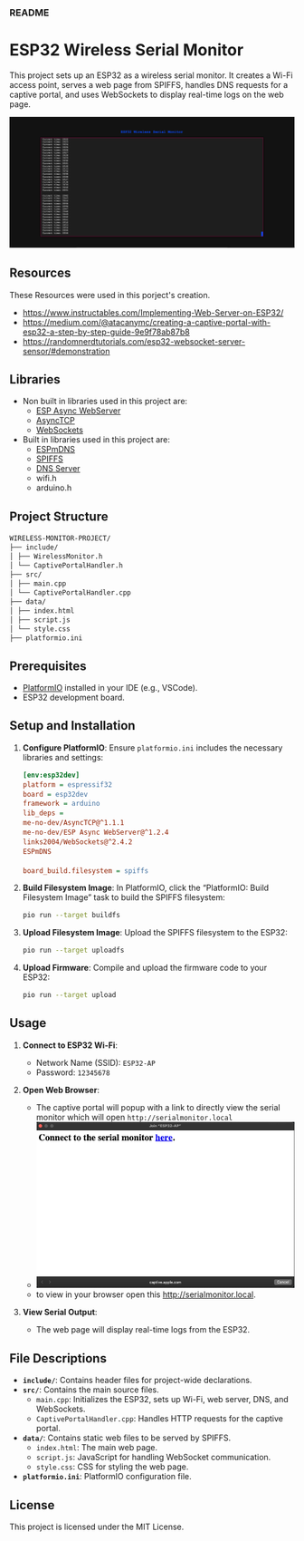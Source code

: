 ### README

# ESP32 Wireless Serial Monitor

This project sets up an ESP32 as a wireless serial monitor. It creates a Wi-Fi access point, serves a web page from SPIFFS, handles DNS requests for a captive portal, and uses WebSockets to display real-time logs on the web page.

![Alt text](image-1.png)

## Resources

These Resources were used in this porject's creation.

-   https://www.instructables.com/Implementing-Web-Server-on-ESP32/
-   https://medium.com/@atacanymc/creating-a-captive-portal-with-esp32-a-step-by-step-guide-9e9f78ab87b8
-   https://randomnerdtutorials.com/esp32-websocket-server-sensor/#demonstration

## Libraries

-   Non built in libraries used in this project are:
    -   [ESP Async WebServer](https://github.com/dvarrel/ESPAsyncWebSrv)
    -   [AsyncTCP](https://github.com/dvarrel/AsyncTCP)
    -   [WebSockets](https://github.com/Links2004/arduinoWebSockets)
-   Built in libraries used in this project are:
    -   [ESPmDNS](https://github.com/espressif/arduino-esp32/tree/master/libraries/ESPmDNS)
    -   [SPIFFS](https://github.com/espressif/arduino-esp32/tree/master/libraries/SPIFFS)
    -   [DNS Server](https://github.com/espressif/arduino-esp32/tree/master/libraries/DNSServer)
    -   wifi.h
    -   arduino.h

## Project Structure

```plaintext
WIRELESS-MONITOR-PROJECT/
├── include/
│ ├── WirelessMonitor.h
│ └── CaptivePortalHandler.h
├── src/
│ ├── main.cpp
│ └── CaptivePortalHandler.cpp
├── data/
│ ├── index.html
│ ├── script.js
│ └── style.css
├── platformio.ini
```

## Prerequisites

-   [PlatformIO](https://platformio.org/) installed in your IDE (e.g., VSCode).
-   ESP32 development board.

## Setup and Installation

1.  **Configure PlatformIO**:
    Ensure `platformio.ini` includes the necessary libraries and settings:

    ```ini
    [env:esp32dev]
    platform = espressif32
    board = esp32dev
    framework = arduino
    lib_deps =
    me-no-dev/AsyncTCP@^1.1.1
    me-no-dev/ESP Async WebServer@^1.2.4
    links2004/WebSockets@^2.4.2
    ESPmDNS

    board_build.filesystem = spiffs
    ```

2.  **Build Filesystem Image**:
    In PlatformIO, click the “PlatformIO: Build Filesystem Image” task to build the SPIFFS filesystem:

    ```sh
    pio run --target buildfs
    ```

3.  **Upload Filesystem Image**:
    Upload the SPIFFS filesystem to the ESP32:

    ```sh
    pio run --target uploadfs
    ```

4.  **Upload Firmware**:
    Compile and upload the firmware code to your ESP32:
    ```sh
    pio run --target upload
    ```

## Usage

1. **Connect to ESP32 Wi-Fi**:

    - Network Name (SSID): `ESP32-AP`
    - Password: `12345678`

2. **Open Web Browser**:

    - The captive portal will popup with a link to directly view the serial monitor which will open `http://serialmonitor.local`
    - ![Alt text](image.png)
    - to view in your browser open this http://serialmonitor.local.

3. **View Serial Output**:
    - The web page will display real-time logs from the ESP32.

## File Descriptions

-   **`include/`**: Contains header files for project-wide declarations.
-   **`src/`**: Contains the main source files.
    -   `main.cpp`: Initializes the ESP32, sets up Wi-Fi, web server, DNS, and WebSockets.
    -   `CaptivePortalHandler.cpp`: Handles HTTP requests for the captive portal.
-   **`data/`**: Contains static web files to be served by SPIFFS.
    -   `index.html`: The main web page.
    -   `script.js`: JavaScript for handling WebSocket communication.
    -   `style.css`: CSS for styling the web page.
-   **`platformio.ini`**: PlatformIO configuration file.

## License

This project is licensed under the MIT License.
